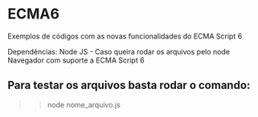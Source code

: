 # ECMA6
Exemplos de códigos com as novas funcionalidades do ECMA Script 6

Dependências:
Node JS - Caso queira rodar os arquivos pelo node<br>
Navegador com suporte a ECMA Script 6

## Para testar os arquivos basta rodar o comando:
>> node nome_arquivo.js
